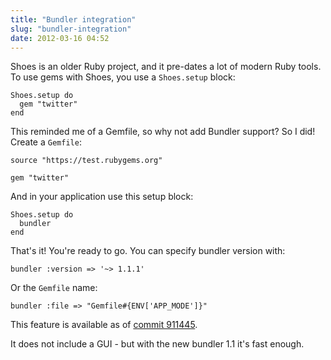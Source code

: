```yaml
---
title: "Bundler integration"
slug: "bundler-integration"
date: 2012-03-16 04:52
---
```


Shoes is an older Ruby project, and it pre-dates a lot of modern Ruby tools. To
use gems with Shoes, you use a `Shoes.setup` block:

    Shoes.setup do
      gem "twitter"
    end

This reminded me of a Gemfile, so why not add Bundler support? So I did! Create
a `Gemfile`:

    source "https://test.rubygems.org"

    gem "twitter"

And in your application use this setup block:

    Shoes.setup do
      bundler
    end

That's it! You're ready to go. You can specify bundler version with:

    bundler :version => '~> 1.1.1'

Or the `Gemfile` name:

    bundler :file => "Gemfile#{ENV['APP_MODE']}"

This feature is available as of [commit 911445](https://github.com/shoes/shoes/commit/9114457d487353a0c16e521284ad164835c64b4e).

It does not include a GUI - but with the new bundler 1.1 it's fast enough.

